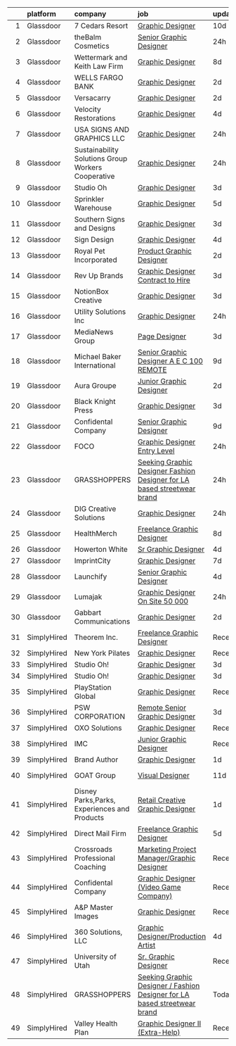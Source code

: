 

|    | platform    | company                                            | job                                                                                                                                                                                                                                                                                                                                                                                                                                                                                                                                                                                                                                                                                                                                                                                                                                                                                                                                                                                                                                                                                                                                    | update_time   | location           |
|---:|:------------|:---------------------------------------------------|:---------------------------------------------------------------------------------------------------------------------------------------------------------------------------------------------------------------------------------------------------------------------------------------------------------------------------------------------------------------------------------------------------------------------------------------------------------------------------------------------------------------------------------------------------------------------------------------------------------------------------------------------------------------------------------------------------------------------------------------------------------------------------------------------------------------------------------------------------------------------------------------------------------------------------------------------------------------------------------------------------------------------------------------------------------------------------------------------------------------------------------------|:--------------|:-------------------|
|  1 | Glassdoor   | 7 Cedars Resort                                    | [Graphic Designer](https://www.glassdoor.com/partner/jobListing.htm?pos=103&ao=1110586&s=58&guid=0000018229d44421aef0d90f0aebe72b&src=GD_JOB_AD&t=SR&vt=w&cs=1_f41dbbbb&cb=1658559153578&jobListingId=1008001508783&cpc=8A2751AE3750FD0B&jrtk=3-0-1g8kt8h25jijq801-1g8kt8h2tjflt800-118a9624ed68921d--6NYlbfkN0DTcEyAYlpC9gxu90Lt7b8CUwSVESMH1akwxVecmLaHPY0Kc988VCxV2sHr3jHLLKUstOPbW2oxHGUdzkTDYNEA45FmSZl25WRqIg8u6wV8P2Gkb7TJ5hdXeC00urqxQ2ymT4TVjvAAiSPt3Qc1hnWvyfW_ry9BMtmc5f0iawIBNxgl8NdSRKouh4sp16CTL8wjBbL3IZDBPMe1LqPddY08DhfCNR2plI_q6HPKn82EtRQkSoZERPpfq0vwi7bHchcjhGvFs76i2kYqgmlAD1EZ7cHKcnw0hy2kZ9i5yXwMW3RD50CbDFrnbSBcEDCa7RuZBUMVrihqgRsk5elSKqMUVq-NGAxYWu6OPzKxLwFYStO5OPZVkgfczES_2M4CDXMmHOUnZWvpdkg84AWOUpJZjcEDRiIv0y05GvA0ZI5M4hYlECYPjiPWasnQAv9euYC8kAKph94R4HNoX-ehZ3qZYaJoV9QABSdgq8oSwzxxq-MkezPaGmOtKSl4FG0S9esTaW4DojvaG4sPn6Hh-m0DoQV6c8B0zQRWt2yimYQn2JlXH2K5nN_hk1hpsol9wgzj633GctRD1aREVYeaP1Qp0y9WKbbie6_TnaZDumgsfC_VF-34-A6I)                                                                                                                                                                 | 10d           | Sequim, WA         |
|  2 | Glassdoor   | theBalm Cosmetics                                  | [Senior Graphic Designer](https://www.glassdoor.com/partner/jobListing.htm?pos=121&ao=1110586&s=58&guid=0000018229d44421aef0d90f0aebe72b&src=GD_JOB_AD&t=SR&vt=w&ea=1&cs=1_05fe6b75&cb=1658559153581&jobListingId=1008023270650&cpc=F45C15D234B746DE&jrtk=3-0-1g8kt8h25jijq801-1g8kt8h2tjflt800-3443bbd3b66a87f7--6NYlbfkN0CiwYZWsgeIGxaZVD9AijDv5Y8RBhHgWVXL7YNkINyxKjn7YTrqEzQwB_iyJwxxx3lTN6lrSZjncLtlQEJIM-o3RG-7AJazINih6hy0vg3xrkk_OT-XH6ntD2F64M9b1vJIjF-nYYsQQMLeoY5kzfmfaXFxzyRQlfy78UCbYsKhJsO5efnCWg0i4KKBz7W_F4YnXUSC5dBnelMnjCT2Dn1iEKkZUXdI_3Qb-rNkyyxZm5ztWMND_Vr8aco4eoJaKUYt_d-PJL8uxqN3RQDJehZ_TAiNiGZwLLNesZU1pHWNFcY2gg9hDT1KHkdD91zlVx3gmIdZjlspvxY9jANbFlOA4tzqaYxytEVkNaemmGvAFC7Teh_iVehpQmKz4YbkhNUZWE_Z5UM8Zil2ZWHRzOrwfTB551uBonbSl5sK_VUHyULfK81cediIZwXUTrmdhkOoebQ1Iw8-xQadyYE9YU61JJAxKT1ta-G_IdjF6Wzke-S5YjC0Cxy8GsXUEoHceeY%3D)                                                                                                                                                                                                                                                                       | 24h           | Remote             |
|  3 | Glassdoor   | Wettermark and Keith Law Firm                      | [Graphic Designer](https://www.glassdoor.com/partner/jobListing.htm?pos=106&ao=1110586&s=58&guid=0000018229d44421aef0d90f0aebe72b&src=GD_JOB_AD&t=SR&vt=w&ea=1&cs=1_e6250ca1&cb=1658559153579&jobListingId=1008005529859&cpc=3999BE48C643E528&jrtk=3-0-1g8kt8h25jijq801-1g8kt8h2tjflt800-63bb88e7f6a617a1--6NYlbfkN0DMDMyHhtN1LNqsyFX9tYRgCyPdcLSjN9iaKVwk42ZX6r6HxV1guxMgtpTQ8kqUVQIrAeU5RPRlsqBsi_3-qeYQfR97xNsXCpxwTGzZIFE2zM4f7e-c0N--WAV9s11TfMroxuZYIyDctRFOhdhMtj81CBCsgk0C-a-XlbG_D8iZLcWt2Kez0-vuziqEtWylUJ0fa-FAc-91U2apSABVHgHZepABb_iY0yCfG3HSr7kdnvo74TkoZfutucueB5HByZJAwNrBXDrM8ggyuW75e-LRQ7I-bdovnxm0R0B884JLaoHTF0H-pJs1iF_0iFVZyZw_KJFXwTHPgf_Qe_sqAQPuLIN-joltdKeiUYBAQQ_A_0IHC0fNqmVENd_fA1BNPxzuhiKu7jD2x3rcAdtMbZRn9b4o9TSb8ILwD0VUzn7GnMxpQdazKQCVUEHyg6Nlb7sA57gImPIRUd6F89qgdeiaa6Ljvg_jSmRV6DDRuZJ2B4xlxA28n2YxzlYzQYa60gU%3D)                                                                                                                                                                                                                                                                              | 8d            | Birmingham, AL     |
|  4 | Glassdoor   | WELLS FARGO BANK                                   | [Graphic Designer](https://www.glassdoor.com/partner/jobListing.htm?pos=114&ao=1110586&s=58&guid=0000018229d44421aef0d90f0aebe72b&src=GD_JOB_AD&t=SR&vt=w&cs=1_709538c6&cb=1658559153580&jobListingId=1008017829316&cpc=8795CF9063CD573D&jrtk=3-0-1g8kt8h25jijq801-1g8kt8h2tjflt800-09b5c3ecb8750e1a--6NYlbfkN0A0sLjryQUNkc81K2goHfqpo9JHml6Vo2yWT4XuRGLXtsN7afMoSAWdqBM3YHWeqUxX5iNzkws3JwTrt1Nt2-ol_gO58D0yKqQjznx0DhSqZa1Np4iwBffno4HV6tnvoaiC72UaZpTRkA2UA34wv-6uyTI5EPshj5vf_lkz6kmWuYmRtrUH3Ke4c5UMifKpTZcwqjYiOcThRSSqn7zxGLiuO_TPklqa6zvyQuGlDkd7NpyR_iydZdv6IdsyLybwnQfgq3U4prP9pGxHmdmzoLv1FDC8XSc6ISjSjEyLUWI925FTCHaM7U0flJz5cBdXQo5sOK7P52PiEufoRZq9nFmVkScPRvr4Y6mfMwcHn1gtt3W5CDuEMU3iqy0BR6e7ETuQqOiTpsfpbn3gRssctCpsuhRdd8DsdPysQDnANXky5jn3db9qHLDShtdr-pJed3FG8JhFXrjVmpjQ9Zq1y8xuyxLTb0IJBfFP3Q_h44QFe9tgcFecT8KkPunaqxCJBIWQ9FVvfP6Too_pnESAyaqICvi83qs5qbmC_5vNJnA6-Q8wMLPSrPGC1lhG7NpNSYxPiQAw25CtmoYDMwDRQ0bmpvKz1yPFGwSlmmrfiqhDiMQUIvfqO2OfyY4Wybkp8WBYn0or3lH9qXWqWx9wDPKzB25UL7EiwsyAQrQnKfb60BLZugnneR_9cbckrpnXOiyFH7xpEzD5BAfwDiHJzB47O_OBC9-DPSIjtLO3KXE5lWyKDqGUwLjhOVKLkNDQQF42dcn7S2TWdb1t5K8YIWQ0) | 2d            | Charlotte, NC      |
|  5 | Glassdoor   | Versacarry                                         | [Graphic Designer](https://www.glassdoor.com/partner/jobListing.htm?pos=107&ao=1110586&s=58&guid=0000018229d44421aef0d90f0aebe72b&src=GD_JOB_AD&t=SR&vt=w&ea=1&cs=1_40bb1e63&cb=1658559153579&jobListingId=1008017672861&cpc=3C7BB2D400054DDD&jrtk=3-0-1g8kt8h25jijq801-1g8kt8h2tjflt800-d801e10d4984f239--6NYlbfkN0A8ZxQCGRbPf4-L_tRFNCKLwYFLWTqi7twj-YBKZhxzVsKJSaCovog1rmDhSgB7cKTPpawcUjI27D-i-uaqifI569uf02015HyDl3ANDlnInr8Ek9RJTCStcnK7ugj8e3R9Aw7FxZogke6NK-yVj8YGQavrq01g5rd40Z0dJs3eQBVx3nrrC3qquBLgj3-FETPHfoO9T1P1PjqH-EXp6CDfFounpCdZykntEVBmkXGn_nCGIDNmPrmRgKHwB9ih7aj-Xy9dRGdJWr-lGYXtHnQi_Wo6ZzQtKpDhgg03txkAiMwyT_LhaHWdQ-ZBiVNN5Cj8JuWEbPRjR4VenBRkt3ajY-ig9Ogd_KALnV38l6Tx8eQPo5iqg2RSQOlwYk-zFVz3U47eSuZrmHiPDpr_u3dxWbY2KSUAqKoMm25wet_V5gKUzLiCBymwmbCbsQkYHLahzja-g5I2LjUbkWJUFtmqUvdjP4_BbJQ9bsR8I3goOwRO-F_sAN3jW6TtKGa_asjEc82tqW6__w%3D%3D)                                                                                                                                                                                                                                                                | 2d            | Bryan, TX          |
|  6 | Glassdoor   | Velocity Restorations                              | [Graphic Designer](https://www.glassdoor.com/partner/jobListing.htm?pos=126&ao=1110586&s=58&guid=0000018229d44421aef0d90f0aebe72b&src=GD_JOB_AD&t=SR&vt=w&ea=1&cs=1_42b8bfba&cb=1658559153582&jobListingId=1008013188084&cpc=18C9CE28155C17C5&jrtk=3-0-1g8kt8h25jijq801-1g8kt8h2tjflt800-718879dd498138ae--6NYlbfkN0AN77IQYG4qNB0SF0w9dx5AeT6p643ab1gAjaH6HGqssSTiJOziOUFQx-rkxQ2Qw5ZqiSzp86OiE4exoQJyMO2XAhdwGS-oqOCs2Pc9WhbFBAFnax7egHdK2Ha3IMrKVKM9fone8Cqh9ipemaNtng3ZfSxjancQh_XMC3MbpMmbdAtvXX8pZwUythVfsb4jJZ9c8ZAbfFfZLOjW5ECppvVWswz26TFy_M-WG8uv7Jyvz5IPEKP3toKXOvgoBaUNaNF23g8GC_dxAfTR6Eq1LQmYuoEG-b0_0uXOdSF6OceZmY10c2sIO5nLSYrtm1IgBPDTxj35HBQ5tZqfYTSvB7w7vKQLb7_Xal0Y4WEz1lM-zBQ1n847fGEf-gNbMSiNwS1H7y54W9Itd_k4Ck4yP2lcgcRu7Aprtuxc4h9Di1PksXi9DDdH_2-gJVjYiTPhOJtPQnOSCJ2lWr5fmYUA_8k4nLJ6Gg-uFfIV6JlyYkmEpil3UkmOantfK9KX-prkgq6jm0FdV5Lb30fD5eFaXEV6_s5H3gOUVhlyVnFxx1v28hWVh8sjdP9vpwMuFEAf_1O256bK8YZOISTa784GaHZEoxQ9naBA7Yw%3D)                                                                                                                                                                              | 4d            | Cantonment, FL     |
|  7 | Glassdoor   | USA SIGNS AND GRAPHICS LLC                         | [Graphic Designer](https://www.glassdoor.com/partner/jobListing.htm?pos=125&ao=1110586&s=58&guid=0000018229d44421aef0d90f0aebe72b&src=GD_JOB_AD&t=SR&vt=w&ea=1&cs=1_2a7830d0&cb=1658559153582&jobListingId=1008023325032&cpc=DF7064BA3070673B&jrtk=3-0-1g8kt8h25jijq801-1g8kt8h2tjflt800-e49db2d60d4ba4bb--6NYlbfkN0DZZww-p_mr8GWlqIRBY21Wjl_Fk3kglyx5_HcxykVqwaDFSJjVlUl4tN9eDxmiOA5eTCV_WIYzaBARk-kTE_2koGmhQ6b49SqTBedPhKW_BVAuqQbDuJxr7LR8kz8Cg6QIc4ua-S50JFq6g0ZUMcwE_60W26WfbhnkivNEKuED75QkWUZXUXn2LZeMsXzeIsf-tpb0z9uIHhYHlxoV_b8p5uSM_4Ik4RCK8S-IfIPGIVXQDjWEwts6z3zF3Pw4cNp6Cb7TqVGsnROgEMhucWb7KF0Eqo0Mu3UfcTcMZRL_SQnZAt7iPQl_pktEDKS_OiR--ijNLJHHMwP0EnxLqJmuL3C8FDLBsbND2uXY9pNCyShNh-_po6cfBr82JpwOhWsWoOTCGqzP-jTsZvnAEXR26op4ysy-nQrgOC9PAG_dYZyPCwTMKHgJ0qOr7atkxJcWH9Qxz76AwwovdHtTP1_RNafCr4VI2VHvZFv92cNkZ_-wWXagHzx_CsokjM48FJtkSh7EZDCPfQ%3D%3D)                                                                                                                                                                                                                                                                | 24h           | Foley, AL          |
|  8 | Glassdoor   | Sustainability Solutions Group Workers Cooperative | [Graphic Designer](https://www.glassdoor.com/partner/jobListing.htm?pos=115&ao=1110586&s=58&guid=0000018229d44421aef0d90f0aebe72b&src=GD_JOB_AD&t=SR&vt=w&ea=1&cs=1_565d4941&cb=1658559153580&jobListingId=1008022285811&cpc=39A4E8CE329AB187&jrtk=3-0-1g8kt8h25jijq801-1g8kt8h2tjflt800-019f68c7207ca2ce--6NYlbfkN0DtdU5R-ToAv2xdkvsd8oJSGFfCO0ehaV5AhNAfMTO2EKkvNUCxhAZVh8FTJJJQ-LBSbytpXPmxJ0mLM8l84vRo2UWrtIQrGi44zkJfGC3AnQeNqyx7D3s893Qjt-lzv12RlHkYPDqg-XyIqYP2T_z-NX2u93bhcMFidKPlRa8IuStN2NtQ4e6qfwH0Y0BYjrZf4FvrT4BDyaSAVN4dVE70QNyAeCH93EDZvmD0r2oLFvJvOFpDpzeRzKJmcRDVkKuU7yAqg-GM0W11WsujeW4h-_zv9Ds2x4VxpCZ4pmaMW9y1VruphiWlgrbs0yUNGEVfs_u_NNyXsbh_haztob_habSQIbP0fz-SyjWlPpJJYAI0yxy6klhXv4nl041AKmslgZr356Rs7Tm1CxsUTBkZmVi55JSLwFVhq8iu4KnbH0oMmIBtoP_l9uWxFHdkaaijcg8kzEEgYALsZI9h84bbz4ulPSHFJ7CI4j4WoGWjxrsMAAfVYu0rgiJKw1g9TYw%3D)                                                                                                                                                                                                                                                                              | 24h           | Remote             |
|  9 | Glassdoor   | Studio Oh                                          | [Graphic Designer](https://www.glassdoor.com/partner/jobListing.htm?pos=111&ao=1110586&s=58&guid=0000018229d44421aef0d90f0aebe72b&src=GD_JOB_AD&t=SR&vt=w&ea=1&cs=1_e73587a0&cb=1658559153580&jobListingId=1008014763391&cpc=F4EED0218A761C36&jrtk=3-0-1g8kt8h25jijq801-1g8kt8h2tjflt800-7f0a677e82384868--6NYlbfkN0AmLabXY7J6JPiiqr1lOxmFtP62cZVRFrUdLjQL4b-L8eQ7-McrdDuV3YRHJQOTQk174tc6JZEMj2QpUGftsfAO7GUij31hKg4Y7oKky-_lDOoRkdpghXACcRguC49d5mjaQVJDqGUQpRQ0YIExfbvSeERIUriCtVpel_zEhXiVTzm-3quUxj78ttm5LKc3vcigEIhPH4FRN8CQ7F7R7PKxPWIfqCn1FkZO6OY5FljWs60a1ES-n0D1o3_HLx-al9OHC5YxSqdMTrNORNIwPZ5pH9UrhgM-OlV7oUrMlcYWOu2uLWx_iRsHMGWXjZYIu5MyjpeYISvduVZjJlnzKZHaqHnTgA6ACjHZ45MlmcgU4cgmAQM1J5JgkJIut2d8ZpBew1KyGdk-CrNtcJXs_wmYrEWjMCBsDG8ytKMLahJpfPiIhYGoOE-S32xDRQH-OFt4hi7TbmLoHoPuHEtK1rM4-dRQRVx2gY6EC_ocEmw5FDuk1Mx0fzId)                                                                                                                                                                                                                                                                                            | 3d            | Irvine, CA         |
| 10 | Glassdoor   | Sprinkler Warehouse                                | [Graphic Designer](https://www.glassdoor.com/partner/jobListing.htm?pos=116&ao=1110586&s=58&guid=0000018229d44421aef0d90f0aebe72b&src=GD_JOB_AD&t=SR&vt=w&ea=1&cs=1_394f3fe7&cb=1658559153581&jobListingId=1008010941038&cpc=983919718F9DC6F6&jrtk=3-0-1g8kt8h25jijq801-1g8kt8h2tjflt800-8b527e633cb0915f--6NYlbfkN0DWtRa9NJfjQIs4MWRRqD4F41esfMsK79cV24t80VXfzUK_fEmIZn_-szxaf-52mC8KHqwXO1hLyco80HzwDS7Ax5czDvzm9Z1OEmr5tymsWLMS40qj4iYIuPdY5l0bZeVYrBOUL0vQ9zu0aaikd172KMykq6MmtmTml-DihTZy7dwjCrDt2O1buDl-iDRUNBLyqtLy2ZNKgB1n_zMSMdE6T1jkVlLIglJcoIF_rgWwghgmaplebb7zDwA77kdtnycX12E4pdf_pkXhst5IYNqQSDzAms7Ig6DTRmS2wPtufSy3Ayhia1WwDFc4Mu2ms_rPa8LctEmvDRdQY8_DZPj7ybge0rqveFv_sAMoPBXtahOmOQtlmZ2d1ncNYX_Xv59ztoQpcUfjyzIKUaEFG_7P3gg8YlYxoPDYTCtvcDeL6Wj7D6kcayccGLV_nifI1sNiGUcJg5-13x1mYJZzJ_txXRKlRG0OXA8t-sJNPUM1AQ6X5FK8_Wp6ViretMZFPr4%3D)                                                                                                                                                                                                                                                                              | 5d            | Houston, TX        |
| 11 | Glassdoor   | Southern Signs and Designs                         | [Graphic Designer](https://www.glassdoor.com/partner/jobListing.htm?pos=104&ao=1110586&s=58&guid=0000018229d44421aef0d90f0aebe72b&src=GD_JOB_AD&t=SR&vt=w&ea=1&cs=1_07bc54eb&cb=1658559153579&jobListingId=1008015076003&cpc=5467A3DC950EA7AB&jrtk=3-0-1g8kt8h25jijq801-1g8kt8h2tjflt800-84dc9b56028e0648--6NYlbfkN0BKgzQyzTF1Q9mOsR1amaS-juVGLjHt5Cdom-gEF9y-xY-tlIpRXCPWrnKjV90hUjcXJ_YQd4y7uuCoV2XwsPEUIohd5kqiQdDg20K4DdNlYUy1yTfgjPubopTsJGWR0tXEaExfKYTQlcvhamkYq0Aqvr7-pCQxthcjIGuXxYe8THfm0KjfhkfUrcepD1bkJyzOoQiK1na92SQa-DSK9xG_dUoDl_1Hg2FSduNHJCnUPe68yvHlHcMLH_Y0v-u12f4ZBKKL9i2M5ZOeF21HVH9JaMLt_xwpnJGel9bvY0kd5KQU0UGcpqrcCeXlU4eTkDsvDOH8pne84SMg2p3HGmq9je2s0Xixb14HezP9Yq6WdWJspX2UZBaZrrrSTm7fg7zjsf7VfumHV0G3jw58utjVlASoJi48AHkLa8h3F18pRYhGPceggLWSYvYjyYU9-B0zEBnwf3pXZpISNeIW36tQHaP3QB3gNcOQc1XV5DEDZ3aAOTqFPOpOmwtqhfjNiJw%3D)                                                                                                                                                                                                                                                                              | 3d            | Thibodaux, LA      |
| 12 | Glassdoor   | Sign Design                                        | [Graphic Designer](https://www.glassdoor.com/partner/jobListing.htm?pos=108&ao=1110586&s=58&guid=0000018229d44421aef0d90f0aebe72b&src=GD_JOB_AD&t=SR&vt=w&ea=1&cs=1_35bce203&cb=1658559153580&jobListingId=1008012044571&cpc=1D891ED3EFC3904E&jrtk=3-0-1g8kt8h25jijq801-1g8kt8h2tjflt800-5447584a5a012fab--6NYlbfkN0D5EoDI19pzLD_ZoAvoqM1-O9qeTV9KvYbDAr1-bMzVcQf2IFddxPxdfYK0M0fimLA_1hqh8mtv2Bei1xWrEA4dTqbJ9xgG4wtvUPIKGKNPjexcUKQknkExEwPSpfSTKFiWyrGITBdnU721fBuzGq6SX9OPboPsNa7LDXS3nb24dZJne6lPpxFDB5yPLBJ3BObox9jAr4w0i5tZ79-ln8_WmaB6QrXG_jdMixv6qaJh1EwtB_z7kL3aAaJF4a1L2IsJSWKqGSWFnN5UVqK_bsgW5g_pRVKTRZyKE1dq_rAvUis3urjRNDOGMLPxJTKjNZox_1J-_nbDdCzqrgKfg8XRRkwaigKuh-Ha5ke8r_BV1Miw8-8Ml8TRYbR5sI8q6bTnyQULq_SprILdvqnwLLy0e3fQexv6Cb83p1VsDpJuVhYBoediLcO8tZMLhvMdgkXtXsLzLTcO15DwjwU6B0gbtbXpoprId8YIP49HODJiffxn9rGcrD0O)                                                                                                                                                                                                                                                                                            | 4d            | Avon, CO           |
| 13 | Glassdoor   | Royal Pet Incorporated                             | [Product   Graphic Designer](https://www.glassdoor.com/partner/jobListing.htm?pos=119&ao=1110586&s=58&guid=0000018229d44421aef0d90f0aebe72b&src=GD_JOB_AD&t=SR&vt=w&ea=1&cs=1_a3803b71&cb=1658559153581&jobListingId=1008017249555&cpc=009A9C8147DF705D&jrtk=3-0-1g8kt8h25jijq801-1g8kt8h2tjflt800-15276c46dba5b718--6NYlbfkN0D0ZqxdZg2TwcIemQ4yr89eGinLCR7bn2QHXosobzuZIHndTq0DHpIG9qUZW2MXIn0pRvJ1kp0T4u8c-JJuz8rqbdKpNehGxzsVdwbCF8rU45XFo4Motd4zt1jh-wgwDW47wi--9YW8xfvbyyMV-U_Z87jHXm6DdaZrg22m1naCSqmKHhodu8VXvcKtUFFOCaCyHVtvynSDu0unjwrXfmZp7cm2NNbruna3XaMXxq7ZIGH0JihX7bX00KyPz8B8QHwDHXqylUlXSxOwHiChFE_pQEoSSVQOBztnCZ0Aa7u4spnv_38r4YiPMVbvA74x4kRqMDf0fSQoxhNrzz1xd042K85RP-E3ZK9ZvTleNTG8niGcoSqdPESncd0uTExgb3ZmUf6v3LP23E6xKNK9CefzckWA8nujmq9G-ldwhWcv4R7FF2GGons49Gs7JGKh7A62ThgcwnINKO-bGNa3NJr4OyvFl-zO9T6jlFUODoN-k4qz7_6gZb9MIQn0e6QiUFujLb7a0P7I_Q%3D%3D)                                                                                                                                                                                                                                                      | 2d            | Hastings, MN       |
| 14 | Glassdoor   | Rev Up Brands                                      | [Graphic Designer  Contract to Hire ](https://www.glassdoor.com/partner/jobListing.htm?pos=127&ao=1110586&s=58&guid=0000018229d44421aef0d90f0aebe72b&src=GD_JOB_AD&t=SR&vt=w&ea=1&cs=1_c54c27b3&cb=1658559153582&jobListingId=1008015319937&cpc=1D891ED3EFC3904E&jrtk=3-0-1g8kt8h25jijq801-1g8kt8h2tjflt800-3f9cfe541182a742--6NYlbfkN0DdKvPgrocquk9LszW2PFHXJNrFprbJLByLw_Pl0g-fbILEU2hZelTX3UqycPhXP2bCm2gzXjV4p_idpW32dxEtY5yJNGVPAWcNOjP5ViSG5Gl56LH1fl4cFPiLTp2CPmEiua1DrHlnZeyqF9MbRB4xYeAdN5SIYVcw6nP7CJFHLE1eb1freRbNRAJ37SSEL2ouixiCfPOXFA4gCPFsmoynjsqLGreJPzYwdTpB13De0NehwzP_5Scq0xGiMzFvoixQaXeHYTM8mGYSxxWT7yiFBemFRhZ6BmPDihZtbHKljCgfxlc_mKNidF06Ihi3uZ0YHIapqSsYRWoY5eElz2R_dxx293ny5O2rjwAdaZjOq0xNOLrWrHxozeuVwm3J7cQ2WfEwiv1mJXvMpBGAJBFQ0CMYcZL0S8QowPo77tjVKI3Qo1ZJu06ksUNyi_jcUbxjz6pyyhRSe9AhOo_u9XPAo5LX1jtScqSI3zJbJ1iV2NdRsJX-zrSaP2aKYYH-iD4f6P8HUmkuvA%3D%3D)                                                                                                                                                                                                                                             | 3d            | Niles, IL          |
| 15 | Glassdoor   | NotionBox Creative                                 | [Graphic Designer](https://www.glassdoor.com/partner/jobListing.htm?pos=117&ao=1110586&s=58&guid=0000018229d44421aef0d90f0aebe72b&src=GD_JOB_AD&t=SR&vt=w&ea=1&cs=1_efcb2dc6&cb=1658559153581&jobListingId=1008014489842&cpc=FB7E4A1762AE5BEC&jrtk=3-0-1g8kt8h25jijq801-1g8kt8h2tjflt800-535a553a4e79b7ba--6NYlbfkN0D5EoDI19pzLD_ZoAvoqM1-O9qeTV9KvYbDAr1-bMzVcQf2IFddxPxdLxvBVV0ACvePHGf0S3krnINwjgkbXaFAV7fJNnYRgXnYg3dyax-oq7AjcZ3ClcPczCynp8y_OTORCp4UwIy-vV7vOjz9kWxa6ZeoE78lsqLTFwqM1KWnR3OuL9QAAetq5WNeYbzdtuOldb-UhPboLtfj-jqbK9epgSgG7zZ7_Ltvsxh5UIKGr30YrUkfeKqTEXa8Z00nNtK_4hpexssq25AVfQ7FUb7qRUFTO1PDAYMntVn76KB7SjLfhc333XUozXB4TWXelG6p11IMgIC3NE__5ftAgU7n8YeirvEWbMh7CchSmKoOp3GdwMiScPSslqS3H1ixDGP1-6heK0kGFZzE_oJugvi2PyvZkKimowwZamh7Se_clh0Q65I-I1DLdCBBZz7gVmMZdPZEtfWTOrwO4m5YrKDx5ff7sloWb9G4OhivKLNCx5d7ssawlrma)                                                                                                                                                                                                                                                                                            | 3d            | Tulsa, OK          |
| 16 | Glassdoor   | Utility Solutions Inc                              | [Graphic Designer](https://www.glassdoor.com/partner/jobListing.htm?pos=105&ao=1110586&s=58&guid=0000018229d44421aef0d90f0aebe72b&src=GD_JOB_AD&t=SR&vt=w&ea=1&cs=1_f6571ff3&cb=1658559153579&jobListingId=1008022490792&cpc=3794EC2BC9A3BB0B&jrtk=3-0-1g8kt8h25jijq801-1g8kt8h2tjflt800-3a98d4f81fcdb4fc--6NYlbfkN0BxkLIcfe0oqaYINownie861a0BJtkzmJW-WyGv8J0JYLPI_pkCjhnMPcdaU7Js19n6Gd9XFgZArSGIywZt9BtgzKvQ7ZKfNZqzPuvdaOIE_CBh836VbnmBGZlx5IYvwNWD4VkOwIju7IW4tv1fgPXlpeI8Tpw9z2BYemeJLJ7Y_8bnFS07VhfMQx60hc4VkU8-1sKAdKrWSCxyZLiplO3yVw1OQ4yTGCyieIimwPVCM0ApPExmq_7LeR2j-u32ev3CW8TOtCmA9kNZY7Oirjj61aV3YBfVoQeEtAwfV0_Fpo7I7thMrqeys2x0pgnX3naFeexiRUmaPMgBzlpB-MHpx3IYBzoKyoTfiXN0XKs1h7iA2SZgDBjiBeeQxvaLRXqTc03WIquLKUYqv_7V2T2Cl_10mGQxMmPewoCXi06cSGJa1RkEEXCMbYZVy5jv97uOoPjIEENcx6yLEF3QVwOjFoD8aBZJt-CX_XUcEKKQYmIe1YdqFJzOydlOfB_11fPhyjljFQ8OsQ%3D%3D)                                                                                                                                                                                                                                                                | 24h           | Hickory, NC        |
| 17 | Glassdoor   | MediaNews Group                                    | [Page Designer](https://www.glassdoor.com/partner/jobListing.htm?pos=129&ao=1110586&s=58&guid=0000018229d44421aef0d90f0aebe72b&src=GD_JOB_AD&t=SR&vt=w&ea=1&cs=1_2da5de34&cb=1658559153582&jobListingId=1008014959597&cpc=56632219D727AB75&jrtk=3-0-1g8kt8h25jijq801-1g8kt8h2tjflt800-4fe1aab0f0f28fbd--6NYlbfkN0AJuQGTv8CTaj4fYsw3wWsgKqKONRlw8R5hOwrc362uRY2qrf7dozGqkrRkdSaGOyCuID14d3EmZQlHbPvAfLHUYvTiVdVRamrOwU35cwDtTQT_eOG-gUhbj8CiJrYJpPk7w4i0xwYuMHIQ9AsNCQnzdTG5uDQyGUVziZ1OlKURAfEBrCg2FZ-1k3a7yVgpO_tF8at9QvfR3ATUB_FrV0jOrcs_gaUP3STgBSsgsaH1l3MMy3OEqNOmnYoovebSl85DRbhO04Io_6Si_atBQamGNhxy9pTOK6w4AK7mJN8_Zk6FkM9efObmTztyVZ_fvu_WDEfULqilwhK2VqQ3dOdle43n1tiD9N2aEBV1DRu_cQS45MDJoG20J07EwkP_tgx0imgNpoXR5nOKNcySRNRSS8t1jUBGYQ8rlWujjzCD8c60XJnLm8WpEMfukya1rKPB-Bly76QyidNQUsD-OTOiOhtDtzYOhm_xRmg6aFohf16b1dig5-Fh399FOM8kyCk%3D)                                                                                                                                                                                                                                                                                 | 3d            | Remote             |
| 18 | Glassdoor   | Michael Baker International                        | [Senior Graphic Designer   A E C   100  REMOTE](https://www.glassdoor.com/partner/jobListing.htm?pos=110&ao=1110586&s=58&guid=0000018229d44421aef0d90f0aebe72b&src=GD_JOB_AD&t=SR&vt=w&cs=1_101e4853&cb=1658559153579&jobListingId=1008003647290&cpc=5FEB1BEB8E14EF52&jrtk=3-0-1g8kt8h25jijq801-1g8kt8h2tjflt800-fe1c8db2364e4908--6NYlbfkN0Bw6-PCJRpRXGAWvRKjRGO12LLkIPLF8Mel29qcmNmjc051Zg1Fu4MVlztxQQQgvSO0mu882ydATROMRq3nK6p594UDNxCN2h3MVWR62BZ1eKVqsk8te5xY6a_fqJprPSnWNCe80mmwmlxLAE5fLxpkG5L1f4qFXUWS4f86M4Q0pkMB9ySUSAMYxwWhcLHSqmECDZeo5bLDmaI99Cgtg8ZyuOo-7zdTqvCumuWSFjW6_IcVkZ5IlQ9aEaBzb8k_xRlzVte2wxFW6KGBLQaePeZy9dfIEOH8DFQxbi8-rfObXPIRNlSgo_gtXjom2h0YTUgesYWVIvocprA3mmKRegIhZCFcEgwTLEHAZc-kM1mytQvLlZiYN37gbgVjcCv1VJ8p8rLQEXXkpM-6v1x4zlIAjYx_R3YHxJvNsZ_wQn6VR3EiVHtacf86-FzSX43XtL2bzY8-dhgGGz4KOHFzQdRfet6_4zXWczNbzYUPdiOoQdEWAjCWWM0rMJ5t2FO_42Y3apqaYeR1opmtHdb8TtB4)                                                                                                                                                                                                                                    | 9d            | Los Angeles, CA    |
| 19 | Glassdoor   | Aura Groupe                                        | [Junior Graphic Designer](https://www.glassdoor.com/partner/jobListing.htm?pos=123&ao=1110586&s=58&guid=0000018229d44421aef0d90f0aebe72b&src=GD_JOB_AD&t=SR&vt=w&ea=1&cs=1_087bc3d4&cb=1658559153582&jobListingId=1008017614236&cpc=F583A5AE0DDDFE3A&jrtk=3-0-1g8kt8h25jijq801-1g8kt8h2tjflt800-318ec95a2ddcea1b--6NYlbfkN0DWtRa9NJfjQIs4MWRRqD4F41esfMsK79cV24t80VXfzUK_fEmIZn_-GPoh8QBZf-O_md9hDO4BfddLCAxz9O9UDgMM891x9BTiT5sKfMbGKzNHL6LPoxOmeNTlo8SnF6mfW2H-mnt0yn_v1f-TdomILJ1tmIKpZwt0wUOl-LR3YShKbOtptMnb9F0_S5k3EiUDD2mt_cwxIdn77yr0ijyU2PBh6HOL0yBthnUElmDaYxOfubf4Lxv82Gbg2Mp1mGEenZfTDu-aRw4z19mP3mkHO0NkU1k4uy9GiE_5EmykLuulPDdkwYP0HSWn0g-G9iB_nEKQk1gkU-yj2iGQntQ7MVpVTshVJTsyQNej2RzhoS4VvQpPZs4KwrkJ4PS6hyyMCP9g1b3HOUpyjCkM5XvsoVJ_Sw4cSzt-MSCr8Q6ml-nunqU6a8ZQCZcT-hHSx67SoWEgrv1UtDxdWNFQ5apTsNnjeS5Yt89UdN5OdcSa6QiGf6D7TEvbLjTAZWIKLZo%3D)                                                                                                                                                                                                                                                                       | 2d            | Miami, FL          |
| 20 | Glassdoor   | Black Knight Press                                 | [Graphic Designer](https://www.glassdoor.com/partner/jobListing.htm?pos=128&ao=1110586&s=58&guid=0000018229d44421aef0d90f0aebe72b&src=GD_JOB_AD&t=SR&vt=w&ea=1&cs=1_c929bc2b&cb=1658559153582&jobListingId=1008015008184&cpc=07D58528F3898F33&jrtk=3-0-1g8kt8h25jijq801-1g8kt8h2tjflt800-caa53f0d8231535a--6NYlbfkN0Bf0ZyElH58HQJkPOZociBaMfq3gMyhBi_bc2E-7RcHgLSkSr9yhKH9iqHwsxHZ9l0xXhwA1WiOGcWffxDMSWJTw0JzX_6yQuwUthsrMJs1kah73ZIpf9MtJkM8V9Y4ObPLl2akNa06hZrbY8ot-6DW8eZbTcOaF6BjK6aRzjB3edA6N9QXivZjOZB9TzRr9Mf5GKGiZusO5kxGGF9g1uA6xnNdF_35RYPahVYj5UXp7jE9HsBFLYtZbJzUjkJiwGPWQVcB1EMWYU-rJqtHvj860ipllYs5b6IDcjj_-GUYQ_g6ZntpiGkTKDtsEXyXuxMXQchOEhN8Ux9dMD7z-hW_udnbDDzpxzJ4G4Ciohq9INmG1ww2kan4hiIkQjzhFuN7TwI2op9Spiv6wsVE8qyRc1JR6R4yZZ3KFwep5HgB3V6yUsiBZWq6ad-GfnGq5bGOAaNfSTUttPaWyTQDlFBoR_q4T8bGcUdPjKml5hjHZ_9GbtK_JYUC)                                                                                                                                                                                                                                                                                            | 3d            | Collierville, TN   |
| 21 | Glassdoor   | Confidental Company                                | [Senior Graphic Designer](https://www.glassdoor.com/partner/jobListing.htm?pos=120&ao=1110586&s=58&guid=0000018229d44421aef0d90f0aebe72b&src=GD_JOB_AD&t=SR&vt=w&ea=1&cs=1_bf2f1b3e&cb=1658559153581&jobListingId=1008002931198&cpc=D24EE3D704DEE7AC&jrtk=3-0-1g8kt8h25jijq801-1g8kt8h2tjflt800-d1c6c7d075a8244b--6NYlbfkN0BpzO0ef0Di2wGwnS1eG2y7qg13hYMrHDfMljMGy5QWEjQ3AkGzhWyZimKxn0lxccrGX6lEHuVauNirxDfLcHIbACa9JZ9d5DkoW8_Rd71Ovi-aWbT0k6cqz8cqy327X6DUE1Ws1Qn9Y1ZJf5xHb4-xe9PhxuG7Sc8ddIrfGQEHSa7vYu6aTfF9i3ONeVpXK8C2MKNIXBoBDrHV8Jzq64bwJkskA-EMbcLx-6I0Qls9ovMnwwo10nqDqrDFaHROIsNjbm6R7mIofCcH358WvR8B4CL7s5GLlWLLvWX5-xC46IzYUTpx23GgfDE_1Mq-hIE7-wObByYyUJp5l5aAClcCGLjKt29Azu2AIdxZqNhbY-RNjJllHRMTrPNLsWE8lNyiqCIYQPkwwNYLwS67SkVKWuCbK7Dn1x7PbUOQoKfZUJ5ynWhi0ORPsCzbaG6-OuBarMyxCyoU17ytxHlN058t7dUYIdKXVtURmBBQpCmQxZN6yyfBHCpNXtkZTdfhmoxDJ9lGbRQgkg%3D%3D)                                                                                                                                                                                                                                                         | 9d            | Santa Clarita, CA  |
| 22 | Glassdoor   | FOCO                                               | [Graphic Designer Entry Level](https://www.glassdoor.com/partner/jobListing.htm?pos=122&ao=1110586&s=58&guid=0000018229d44421aef0d90f0aebe72b&src=GD_JOB_AD&t=SR&vt=w&ea=1&cs=1_3454529e&cb=1658559153581&jobListingId=1008022900666&cpc=4050D81B60456B41&jrtk=3-0-1g8kt8h25jijq801-1g8kt8h2tjflt800-01b3561b09642317--6NYlbfkN0CAjL5CW6x_fMf17Mi1xiOe2uD87vsSSUTD47kcruB6pO6puMu7jUgMD4rQaZuc3ni1QbZG00yS7DQGx3oh6RglkQFA0umzEmarhg2BEcBUshCC7mnYVadns1FWBw362azZi_Lpcb-SQcxibH4KVtg90rOsX_157WKN8YU1QXXsMCV__PvW5FnukQj_Z1mru_arUrrDOvDEUGwW1yyfXJe9okrESJJ4QARYdOO7V-t6thi-U9TfIWx2w6gGfISmmvGKPWsNo42K7hAl7trbU03kP3c70qc5kb6tyCGj9_ry-uYjcwKhxyFpCd-2FNIFaOioHsEDXzfe6sN3-3ro8Dur7tNTy0qgAd7MIoiyY1Kpg47MX4lPuqIO1VId0sW44Qs9NWcWh8VIuy1AOAPsyJrCLbNE0ugdnmp78N4WqFeWpPObMN6PiDd8zNvrUTU53BtZ5oqjqDl83Yl2ufBQutUzBo6t7sXLWI5y8N32rHuwlGa1crMxgLNfo3MZEHIuK_bh3Dgg53n31A%3D%3D)                                                                                                                                                                                                                                                    | 24h           | Somerset, NJ       |
| 23 | Glassdoor   | GRASSHOPPERS                                       | [Seeking Graphic Designer   Fashion Designer for LA based streetwear brand](https://www.glassdoor.com/partner/jobListing.htm?pos=102&ao=1110586&s=58&guid=0000018229d44421aef0d90f0aebe72b&src=GD_JOB_AD&t=SR&vt=w&ea=1&cs=1_aed06d37&cb=1658559153579&jobListingId=1008023834020&cpc=9FFE37255B2C047E&jrtk=3-0-1g8kt8h25jijq801-1g8kt8h2tjflt800-7889e446de2386ce--6NYlbfkN0CPEiJEzZq4I_K6S6Q9VC1QMfIsI0INZ1UYi7vjgDL48f87QLouAYwobelOUSOt0kYOM3PhT0Lec-TyoJq8apc8yU8pyYEYwRdfIoc09R8tDdxmjIMz5nSZ371rScg0qCS90jav0PGIUWuZG3UL_Fe4H3kgvwDEW_HwyrOshNnzKhhfXYNG_RZ6pOxyWa19x7LmSDXHcAvWrNCzDtlaAMoNOoau6xx_DwTa_O2y_9SnfqRD0w31DqWQ-uL04JJc8t0CwkEZxTM2NVYLWrCFJ5bGJC9Vpix1YsJqmbo6GqLzzsFVuWYo_-rNtOlLLpJmhN99G0v1QjYpXzlTp7ne-hQgkYqPAy4Q0LsDu7MH1UMZL-EOldDxgiMpvOL3UNczS5pll1Uf8_65kXlMlCY5rv1IW--0AxGqVTQqUR7L25NIpjvUGEd3mW6j5Xn98p06zIcdQHTHLBM36bSlwtStrwndH_3eyipYlCbceQqB8qX6ou7dB082AIQshhYL873Zu8ba58kgclV-Zw%3D%3D)                                                                                                                                                                                                       | 24h           | Remote             |
| 24 | Glassdoor   | DIG Creative Solutions                             | [Graphic Designer](https://www.glassdoor.com/partner/jobListing.htm?pos=118&ao=1110586&s=58&guid=0000018229d44421aef0d90f0aebe72b&src=GD_JOB_AD&t=SR&vt=w&ea=1&cs=1_c6f25e02&cb=1658559153581&jobListingId=1008023325767&cpc=235F38378B0CF412&jrtk=3-0-1g8kt8h25jijq801-1g8kt8h2tjflt800-d4b29c8d331606d6--6NYlbfkN0Azeq22sAChzHQA_f96l4jphXMbZRq8fKBR8nNE_t4OV6nIx6FmKhcNWsrAVi9zRynlNZxKc_uYuKjLuiyPHxAlt_GuVQe2iWSy9Vjq5s0e1CFaYQFPMytYjqB1zraZvKN1NS4mGPa12bOdnV6ZjDwqJkSLG-DeEVF5yzWDGe8iH3ODC5ckSoFXayPqGy6JIQL-pI1S79twtENwp9n8RVDjNvEd7Bom5MQygw4zPcXx3LThqSRIPNhk3kbHS2D0zj-2pEiy2G1b57ZbQJXo8yF4OHmjSE55QF-eOJdZL_y-4lhLe9gDJRQg3PcxV2uzKyYVpumo8JtMx9dFyUiMEOB2KdA5kDwoIDGJTKO7Pp-2O-3g3QrqnYRkyxPKHL026C9PJHgeDtKpOlm3QXRa2oW5lQREmKuRfCGN7AjHcnfHiToPPjDLYxFzRfYBoM55IzU1aTug6cQ54Kru40F0cnMPBZVoAVu7nDBgE0tQH0x3IEtM8AlYc42ZD8hJg6Xh8AI%3D)                                                                                                                                                                                                                                                                              | 24h           | Flowood, MS        |
| 25 | Glassdoor   | HealthMerch                                        | [Freelance Graphic Designer](https://www.glassdoor.com/partner/jobListing.htm?pos=130&ao=1110586&s=58&guid=0000018229d44421aef0d90f0aebe72b&src=GD_JOB_AD&t=SR&vt=w&ea=1&cs=1_764f5dd4&cb=1658559153582&jobListingId=1008005751463&cpc=47CFDC01B3F81FAC&jrtk=3-0-1g8kt8h25jijq801-1g8kt8h2tjflt800-d04551f9b2678583--6NYlbfkN0CJfBDSEeEc7eUnd5rVrn_aucFjVrvzgr_Il_-mepVEc-BLHCDOq-mgCmeFXAeYHsF02brgSvziQCU-GFCF8qBdIgZ04X2e8CQON-LG0-R62OPXwxprqx22bF7M5wxVJHq92As2CIT941S1gZZvlDWFP2MWM1HNHby7FZViwuXuOIwvH4DhgIfXsCY_sHGqok6WdiWxOn3ion6W-XjWqqRazTtd76c6NfTt-Xh9ZAkia-AoccM9z3dTBfAwDBOmX5nYmTMDyfAQO5d0I1r-nQHCvCNPP7g928njoMQKpRZpMKBoQEOcAH6Y2f3EVFJMgpdogO_s431gAq_cXCRf8w5Qv3u3bMK9LpN0vvx7XyHy7BN7Lz2VwQIzvqYsbf_Cl0dalqSOob5X-iUdSPB4q4op5LfttUklAMpSVWv0PJHZ6CB3iZNC0Ro9VITjp5ajVg4dJhI-EfmNi_dnh2s1tnzq4Di6r22d-wp67zpptbneYb6OU-_lp_uzREBUX8vX2W0lzEyYs7ayww%3D%3D)                                                                                                                                                                                                                                                      | 8d            | Miami, FL          |
| 26 | Glassdoor   | Howerton White                                     | [Sr  Graphic Designer](https://www.glassdoor.com/partner/jobListing.htm?pos=101&ao=1110586&s=58&guid=0000018229d44421aef0d90f0aebe72b&src=GD_JOB_AD&t=SR&vt=w&ea=1&cs=1_9e84dd23&cb=1658559153579&jobListingId=1008012061787&cpc=D919EBD7A83E03AD&jrtk=3-0-1g8kt8h25jijq801-1g8kt8h2tjflt800-7348d64cef730f3a--6NYlbfkN0BHIfC1zsKGIu0R3teaIu8liT7fbRNLaQeDQfcPJweUK9FtGyWMTNeD0xfPDaQ2GqrRHl5T05IJ2M8klMQye8pQ-OlJUbhgX-D3kr1_z-S97zBHNWynKgpZ0Dl464Djj8qSj6O3Xv8NJ-wXhgTkd0YDvjdi19UUFyLbC8aCBAJqjTMT4Rs7rzXnS1HQmR69Z8qh5v9rvC-4ipAmO_PBaN0bOGEcrZxYfH5A7nQi0UPS9TEDuugQWXt3K4CLthLnwhD7Sxz1XQ7knHXgFTIzxYHAxyOQg_VfTeOtgTS0iiuB4nuxqGV6kzdeHD91xJbfEPwOHtXBr8uUwLFHx69rwk_XLeXnLmrpy_AQ7nwzq4XkiRMYo6Gxl4rVVA-D3i8cqccHHU2gsyrZKqFcVgLV1bbf9Ay2Dp8GIQ0bS7DZeHZrgnch60WiSJ3rhERzv3NeR1OoFc0KYNb4ddaPSRwZurpgHK9CHQ5e_O27sUepyh0sxGhYxhT0XDLLVN9mnA994Ao%3D)                                                                                                                                                                                                                                                                          | 4d            | Wichita, KS        |
| 27 | Glassdoor   | ImprintCity                                        | [Graphic Designer](https://www.glassdoor.com/partner/jobListing.htm?pos=112&ao=1110586&s=58&guid=0000018229d44421aef0d90f0aebe72b&src=GD_JOB_AD&t=SR&vt=w&ea=1&cs=1_a26a3446&cb=1658559153580&jobListingId=1008008239786&cpc=2069669CCECE0501&jrtk=3-0-1g8kt8h25jijq801-1g8kt8h2tjflt800-7ea1ba4286dd2615--6NYlbfkN0CtVbCdb7HNiGK-j12DyON91kalj8bUwhHK1hrWClSkaSyd9sOLDTHuiVDBxyqa3gCCeipHwdQoH-fiSLvy30YP4NvFIVRBnabdvxx04vo4QzgBaG6FIV5tX0akNf1Jnrk23lMyTBSioAlpfi2ZweB4PcCBKFh_CH7NkhHF-qcveSbDdYzfpUvX2FuLAQ1ucIeaezeb9t8a6DyFY00CPLPkuwK2CkalgVDrhO0tAe5npI5I1jyUUucLCkXBIbvpf2SkQci4g7AygzCebL-XmqR_zqoPy7xHXbvZytcBSRB-BdbGHaCUHZOxFKe2sd6a9_nqgFWPR7UHEmq_h0Y36f-ZYyVWsb9M6yt3TS4P3H-NSVDrk4qp5o3evaTl8C2QeGSLV7W80noAW3U3KYciG6fLb7NY4LEexaYcEQACaWcyg1ISaoLQo9-KnL_5EBbr6-FbbrJqxw0tWCVnQx0Q01K9RQ5OdYk5onyDfhMQGuo9-AvvPtLUBf93udO6tfZIcgo%3D)                                                                                                                                                                                                                                                                              | 7d            | Meridian, ID       |
| 28 | Glassdoor   | Launchify                                          | [Senior Graphic Designer](https://www.glassdoor.com/partner/jobListing.htm?pos=113&ao=1110586&s=58&guid=0000018229d44421aef0d90f0aebe72b&src=GD_JOB_AD&t=SR&vt=w&ea=1&cs=1_35c64185&cb=1658559153580&jobListingId=1008012423744&cpc=F1339989C5CB8906&jrtk=3-0-1g8kt8h25jijq801-1g8kt8h2tjflt800-c377fe846e0651e9--6NYlbfkN0BHIfC1zsKGIu0R3teaIu8liT7fbRNLaQeDQfcPJweUK9FtGyWMTNeDMuM9Zd98WoDM4LZC8wRZWM3PtnTnIqgxfK0wwoY5HmvQZJrRyduDk6hjyDUyLJfsb00dDCDlUe9ycawHQCiRp9NpvbWFabSH6_0PsrngYfPy3QIMbFlvgaDn4ifBA47aDtDMgFo8BmZnspvAh-3XTTIciYHKxs6EfgONI0mxM-da02Ea06blksJsKxL9g8QYveC5fsffOQc3z5Qo7gyO--a7v5szIN_CxowIAJAgMcjiPbKpd4RjgxwkN0TSargdx4PXdbcoH7C7cr6e7luRz2yHnx2Skm4NvVxiQ8HgrU-2guocj0Yn_q7fubnzcJz9p1Cjc61Eyj7n_YNK9T3u-RKqA_E29cTLTYpND4EY3tGuIeW18UXT3YKb4DWrPtNYN2nIEMGGKMOFRa3UvVNc-k5TT0WKd82LCoMilBHBzg3q514fQlf9MDQ8SNj4Ta6urIGyDo8PyBvtsPi_qWkn4g%3D%3D)                                                                                                                                                                                                                                                         | 4d            | San Diego, CA      |
| 29 | Glassdoor   | Lumajak                                            | [Graphic Designer  On Site     50 000 ](https://www.glassdoor.com/partner/jobListing.htm?pos=124&ao=1110586&s=58&guid=0000018229d44421aef0d90f0aebe72b&src=GD_JOB_AD&t=SR&vt=w&ea=1&cs=1_c3cc6726&cb=1658559153582&jobListingId=1008023093066&cpc=DE56C24FF6DEC286&jrtk=3-0-1g8kt8h25jijq801-1g8kt8h2tjflt800-c1bee7c6e71f1d67--6NYlbfkN0Bzkuy17zoNwKMVjyusHhR7JNYo3SmelKzW8jp1Pa4Tk0S1mKZ-8FqdgNoVRn-JpLDLTRrq0dkJ3Ok4TnQ627Cnz1-HDUXegZ7ozdz-r2g8ufZHHSumg7yEKrIbc7vsxMDPn_d0Cu1OHfI1lou_v-b1fl3rTl5Z4osK2ecxlIs25RC2i-5mvpErFCzG1zOBOy0kGlO-DEWpv-M9MvCVT6bGtj0tJB32QfhjE8LADb5fjZYNwzzjxQzYjyNS7CerNSvLX70T6lpbEapaE4j4N237eSX43FHYFyMfU87Z3dnlNG6a0_Q3GmZptUFbOae_xRK2SZCyb_Fdk9Dp4LyZTX3BCkJrqPWdMERXf8hUQAMrpI6Eb_srJ7NuR6yRGCJjuumbrxn09aIZzDKidW692eqS7f5_mfcxziOniSDoVrCbqEEo8Gja4zOM_GLoIkeXBHsFEvPXD8pdTH_I5_YcmmqTQhvOmy1cUzT3lf-XlGTSvkdUMlbdPzEUHHZVU6I4XqI%3D)                                                                                                                                                                                                                                                         | 24h           | Carrollton, TX     |
| 30 | Glassdoor   | Gabbart Communications                             | [Graphic Designer](https://www.glassdoor.com/partner/jobListing.htm?pos=109&ao=1110586&s=58&guid=0000018229d44421aef0d90f0aebe72b&src=GD_JOB_AD&t=SR&vt=w&ea=1&cs=1_0ce6ed5c&cb=1658559153580&jobListingId=1008017580554&cpc=52D3555E595CCC3C&jrtk=3-0-1g8kt8h25jijq801-1g8kt8h2tjflt800-fa6b6735f9550265--6NYlbfkN0D0Azb0KxdeClGWZDMPmh3d6qNJXMCDAHScDwofZ5MAuCnCYCWFjc5UQcHhc7Qv9LXoN-NgU1i81iD1M2Ka1dw8g7UXijksfAhQz4sKnRjWvks-BSxQOW2A3nnh4O_m3uIaKJvjzcB3rzJqodEPNM8hwfWc_ONmZ1L8YOFeLDDk_V62W7wKZ8AyqSYgi0YurhTl927IeFI0vll7ryZRC0Z3L3bgMd7efZMJmMi_CVlFLwHs_MAo0KK4fYLn0lNGDPu-ybligIFznNAWZhNPaqNg5Phqf9cq7o3l9tA22s8PWWLMYI5Sv9Nn1LSPQU-4ZTpBltD_PO29_Y841gHC2uS5yK4jbhF1J8bMovqk76UUnkB2Vzx07--oZcZqA-T66qoGQvelCHj072bc-f_zDJHMIV9HKjYKLOi7je-91At49wTQD74-ZBNvK7fo4kPccucsjccl70ZRFJjK3JGuMF54xKX2M9GtQAbXPN22kccc6AXhHnV6_6C9O9_vRQb0wIbZA_7VyvI3Bg%3D%3D)                                                                                                                                                                                                                                                                | 2d            | Durant, OK         |
| 31 | SimplyHired | Theorem Inc.                                       | [Freelance Graphic Designer](https://www.simplyhired.com/job/X9uns7gwmHwlm_ccFdh4AiB-UXISgpLZ7m-DP3rc-uv3Ok7Ouux7Ig?q=graphic+designer)                                                                                                                                                                                                                                                                                                                                                                                                                                                                                                                                                                                                                                                                                                                                                                                                                                                                                                                                                                                                | Recently      | Remote             |
| 32 | SimplyHired | New York Pilates                                   | [Graphic Designer](https://www.simplyhired.com/job/w3DLxUQ4LJmwg40zBP3r2mWd0aCE4bRwokq6CGH56nxEJ_1mOgG6Uw?q=graphic+designer)                                                                                                                                                                                                                                                                                                                                                                                                                                                                                                                                                                                                                                                                                                                                                                                                                                                                                                                                                                                                          | Recently      | Remote             |
| 33 | SimplyHired | Studio Oh!                                         | [Graphic Designer](https://www.simplyhired.com/job/3GBLNqC_4YUxCCQFpEE22NK96F5BBFgCCcR2B30HiSffPaMkC3m44A?q=graphic+designer)                                                                                                                                                                                                                                                                                                                                                                                                                                                                                                                                                                                                                                                                                                                                                                                                                                                                                                                                                                                                          | 3d            | Irvine, CA         |
| 34 | SimplyHired | Studio Oh!                                         | [Graphic Designer](https://www.simplyhired.com/job/3GBLNqC_4YUxCCQFpEE22NK96F5BBFgCCcR2B30HiSffPaMkC3m44A?q=graphic+designer)                                                                                                                                                                                                                                                                                                                                                                                                                                                                                                                                                                                                                                                                                                                                                                                                                                                                                                                                                                                                          | 3d            | Irvine, CA         |
| 35 | SimplyHired | PlayStation Global                                 | [Graphic Designer](https://www.simplyhired.com/job/6iuFEC-Hp5KnDGS0WPeJTu8EEIdmMmE3nN7yVlTpSfpTlbltQvaROQ?q=graphic+designer)                                                                                                                                                                                                                                                                                                                                                                                                                                                                                                                                                                                                                                                                                                                                                                                                                                                                                                                                                                                                          | Recently      | San Mateo, CA      |
| 36 | SimplyHired | PSW CORPORATION                                    | [Remote Senior Graphic Designer](https://www.simplyhired.com/job/DftANuICpY3x7sQcUBAQGo0Gc2FosmysxBLq2e97NGTEW80e5ZQPMw?q=graphic+designer)                                                                                                                                                                                                                                                                                                                                                                                                                                                                                                                                                                                                                                                                                                                                                                                                                                                                                                                                                                                            | 3d            | Remote             |
| 37 | SimplyHired | OXO Solutions                                      | [Graphic Designer](https://www.simplyhired.com/job/BXUyWLRJM5GqlXxmpwBw-g_A_qs7M6-f7IDZTvQqqHxFROKtKw3p1Q?q=graphic+designer)                                                                                                                                                                                                                                                                                                                                                                                                                                                                                                                                                                                                                                                                                                                                                                                                                                                                                                                                                                                                          | Recently      | Adobe, AZ          |
| 38 | SimplyHired | IMC                                                | [Junior Graphic Designer](https://www.simplyhired.com/job/q11ugwCq0r9_HNrj39reIR-RYMGNAajNfcJjDWikoU0_FpmVSAAEWA?q=graphic+designer)                                                                                                                                                                                                                                                                                                                                                                                                                                                                                                                                                                                                                                                                                                                                                                                                                                                                                                                                                                                                   | Recently      | Remote             |
| 39 | SimplyHired | Brand Author                                       | [Graphic Designer](https://www.simplyhired.com/job/Mrn_qBcoXftIrLidIj1H7uymWl_XfVYIHZxm1575TM0eyZZyVoNWmg?q=graphic+designer)                                                                                                                                                                                                                                                                                                                                                                                                                                                                                                                                                                                                                                                                                                                                                                                                                                                                                                                                                                                                          | 1d            | Remote             |
| 40 | SimplyHired | GOAT Group                                         | [Visual Designer](https://www.simplyhired.com/job/_pMABjasQnC6Kjsddnao3Avqh1mQpX-KZKVbp3CiHlY0QuQRBSVq1g?q=graphic+designer)                                                                                                                                                                                                                                                                                                                                                                                                                                                                                                                                                                                                                                                                                                                                                                                                                                                                                                                                                                                                           | 11d           | Los Angeles, CA    |
| 41 | SimplyHired | Disney Parks,Parks, Experiences and Products       | [Retail Creative Graphic Designer](https://www.simplyhired.com/job/H2tDxOuV-ZSngRzrmUKIX0uwe5b1oYCmmMWLgZOjdm21xqT7spSfdQ?q=graphic+designer)                                                                                                                                                                                                                                                                                                                                                                                                                                                                                                                                                                                                                                                                                                                                                                                                                                                                                                                                                                                          | 1d            | Valencia, CA       |
| 42 | SimplyHired | Direct Mail Firm                                   | [Freelance Graphic Designer](https://www.simplyhired.com/job/UAWAJO5Zuoq_05Sn5bB89OQBH5fsmBfgLGyALbbesiMObR8UsXk4rw?q=graphic+designer)                                                                                                                                                                                                                                                                                                                                                                                                                                                                                                                                                                                                                                                                                                                                                                                                                                                                                                                                                                                                | 5d            | Remote             |
| 43 | SimplyHired | Crossroads Professional Coaching                   | [Marketing Project Manager/Graphic Designer](https://www.simplyhired.com/job/B1omiGv3FgjS34xAk4vOteAF2UEvTTU2Rq_FpTlCJwBV6BzA_jog4w?q=graphic+designer)                                                                                                                                                                                                                                                                                                                                                                                                                                                                                                                                                                                                                                                                                                                                                                                                                                                                                                                                                                                | Recently      | Baton Rouge, LA    |
| 44 | SimplyHired | Confidental Company                                | [Graphic Designer (Video Game Company)](https://www.simplyhired.com/job/ckleI4g91xA6JlF4swvNycyH8tzW0fvBgyoR0YOIIvfSqVb-yTTmQg?q=graphic+designer)                                                                                                                                                                                                                                                                                                                                                                                                                                                                                                                                                                                                                                                                                                                                                                                                                                                                                                                                                                                     | Recently      | Remote             |
| 45 | SimplyHired | A&P Master Images                                  | [Graphic Designer](https://www.simplyhired.com/job/CjtcE5JyLVGZWLnPz7Z_F6gUkbAdODAOFXFEC5T0OUznPJdKJLaZiQ?q=graphic+designer)                                                                                                                                                                                                                                                                                                                                                                                                                                                                                                                                                                                                                                                                                                                                                                                                                                                                                                                                                                                                          | Recently      | Utica, NY          |
| 46 | SimplyHired | 360 Solutions, LLC                                 | [Graphic Designer/Production Artist](https://www.simplyhired.com/job/wTKuKhJFue8gAenatIutsqNnn1KWWLvcslbVcB2Shz7OnZLg523oNA?q=graphic+designer)                                                                                                                                                                                                                                                                                                                                                                                                                                                                                                                                                                                                                                                                                                                                                                                                                                                                                                                                                                                        | 4d            | Remote             |
| 47 | SimplyHired | University of Utah                                 | [Sr. Graphic Designer](https://www.simplyhired.com/job/V4DSs8o9ZheEMS_190KRataIAH-vGLJ3vQB47XABAF9nT_FrlP1a1Q?q=graphic+designer)                                                                                                                                                                                                                                                                                                                                                                                                                                                                                                                                                                                                                                                                                                                                                                                                                                                                                                                                                                                                      | Recently      | Salt Lake City, UT |
| 48 | SimplyHired | GRASSHOPPERS                                       | [Seeking Graphic Designer / Fashion Designer for LA based streetwear brand](https://www.simplyhired.com/job/uiRohTDKnVBfuY2oq7OWxSxYZ53gmydCdv__fej7EWA0gMO0Lr1wqQ?q=graphic+designer)                                                                                                                                                                                                                                                                                                                                                                                                                                                                                                                                                                                                                                                                                                                                                                                                                                                                                                                                                 | Today         | Remote             |
| 49 | SimplyHired | Valley Health Plan                                 | [Graphic Designer II (Extra-Help)](https://www.simplyhired.com/job/9VuY3mYCrPdTecXXvQJcV4Gsd_OvPhKRuSLxG0SL0H4vNSJLMxPaQQ?q=graphic+designer)                                                                                                                                                                                                                                                                                                                                                                                                                                                                                                                                                                                                                                                                                                                                                                                                                                                                                                                                                                                          | Recently      | San Jose, CA       |
